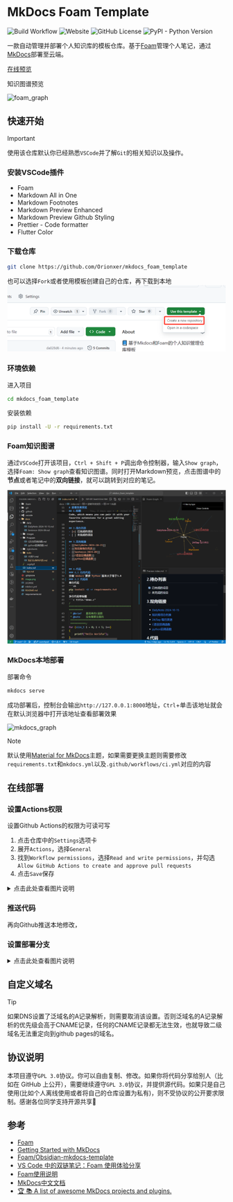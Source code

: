 ﻿# MkDocs Foam Template

![Build Workflow](https://github.com/orionxer/mkdocs_foam_template/actions/workflows/ci.yml/badge.svg)
![Website](https://img.shields.io/website?url=https%3A%2F%2Forionxer.github.io/mkdocs_foam_template)
![GitHub License](https://img.shields.io/github/license/orionxer/mkdocs_foam_template)
![PyPI - Python Version](https://img.shields.io/pypi/pyversions/mkdocs)

一款自动管理并部署个人知识库的模板仓库。基于[Foam](https://github.com/foambubble/foam)管理个人笔记，通过[MkDocs](https://www.mkdocs.org/getting-started/)部署至云端。

[在线预览](https://orionxer.github.io/mkdocs_foam_template)

知识图谱预览

![foam_graph](docs/images/foam_graph.gif)

## 快速开始
> [!IMPORTANT]  
> 使用该仓库默认你已经熟悉`VSCode`并了解`Git`的相关知识以及操作。

### 安装VSCode插件
- Foam
- Markdown All in One
- Markdown Footnotes
- Markdown Preview Enhanced
- Markdown Preview Github Styling
- Prettier - Code formatter
- Flutter Color

### 下载仓库
```sh
git clone https://github.com/Orionxer/mkdocs_foam_template
```
也可以选择`Fork`或者使用模板创建自己的仓库，再下载到本地
![通过模板创建仓库](docs/images/use_template.png)

### 环境依赖
进入项目
```sh
cd mkdocs_foam_template
```
安装依赖
```sh
pip install -U -r requirements.txt
```

### Foam知识图谱
通过`VSCode`打开该项目，`Ctrl + Shift + P`调出命令控制器，输入`Show graph`，选择`Foam: Show graph`查看知识图谱。同时打开Markdown预览，点击图谱中的**节点**或者笔记中的**双向链接**，就可以跳转到对应的笔记。

![foam_graph](docs/images/foam_graph.png)

### MkDocs本地部署

部署命令
```sh
mkdocs serve
```
成功部署后，控制台会输出`http://127.0.0.1:8000`地址，`Ctrl`+单击该地址就会在默认浏览器中打开该地址查看部署效果

![mkdocs_graph](docs/images/mkdocs_graph.gif)
> [!NOTE]  
> 默认使用[Material for MkDocs](https://squidfunk.github.io/mkdocs-material/)主题，如果需要更换主题则需要修改`requirements.txt`和`mkdocs.yml`以及`.github/workflows/ci.yml`对应的内容


## 在线部署
### 设置Actions权限
设置Github Actions的权限为可读可写
1. 点击仓库中的`Settings`选项卡
2. 展开`Actions`，选择`General`
3. 找到`Workflow permissions`，选择`Read and write permissions`，并勾选`Allow GitHub Actions to create and approve pull requests`
4. 点击`Save`保存
   
<details>

<summary>点击此处查看图片说明</summary>

![设置Workflow权限](docs/images/workflow_permissions.png)

</details>

### 推送代码
再向Github推送本地修改，

### 设置部署分支


<details>

<summary>点击此处查看图片说明</summary>

![部署分支](docs/images/pages_branch.png)


</details>

## 自定义域名

> [!TIP]
> 如果DNS设置了泛域名的A记录解析，则需要取消该设置。否则泛域名的A记录解析的优先级会高于CNAME记录，任何的CNAME记录都无法生效，也就导致二级域名无法重定向到github pages的域名。

## 协议说明
本项目遵守`GPL 3.0`协议。你可以自由复制、修改。如果你将代码分享给别人（比如在 GitHub 上公开），需要继续遵守`GPL 3.0`协议，并提供源代码。如果只是自己使用(比如个人离线使用或者将自己的仓库设置为私有)，则不受协议的公开要求限制。感谢各位同学支持开源共享🍻
## 参考
- [Foam](https://github.com/foambubble/foam)
- [Getting Started with MkDocs](https://www.mkdocs.org/getting-started/)
- [Foam/Obsidian-mkdocs-template](https://github.com/Jackiexiao/foam-mkdocs-template)
- [VS Code 中的双链笔记：Foam 使用体验分享](https://sspai.com/post/70956)
- [Foam使用说明](https://www.onekbase.com/kb-km/2dn-km-vsc-foam.html)
- [MkDocs中文文档](https://hellowac.github.io/mkdocs-docs-zh/)
- [🏆 📚 A list of awesome MkDocs projects and plugins.](https://github.com/mkdocs/catalog)
